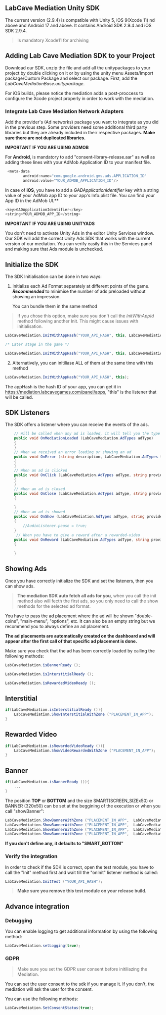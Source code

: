 
##  LabCave Mediation Unity SDK

The current version (2.9.4) is compatible with Unity 5, iOS 9(Xcode 11) nd above and Android 17 and above. It contains Android SDK 2.9.4 and iOS SDK 2.9.4. 

>Is mandatory Xcode11 for archiving

 ## Adding Lab Cave Mediation SDK to your Project

Download our SDK, unzip the file and add all the unitypackages to your project by double clicking on it or by using the unity menu Assets/Import package/Custom Package and select our package. First, add the *LabCaveMediationBase.unitypackage*.

	
For iOS builds, please notice the mediation adds a post-proccess to configure the Xcode project properly in order to work with the mediation.

### Integrate Lab Cave Mediation Network Adapters

 Add the provider's (Ad networks) package you want to integrate as you did in the previous step. Some providers need some additional third party libraries but they are already included in their respective packages. **Make sure there are not duplicated libraries.**

**IMPORTANT IF YOU ARE USING ADMOB**

For **Android**, is mandatory to add "consent-library-release.aar" as well as adding these lines with your AdMob Application ID to your manifest file.

````java
 <meta-data
        android:name="com.google.android.gms.ads.APPLICATION_ID"
        android:value="YOUR_ADMOB_APPLICATION_ID"/>
````

In case of **iOS**, you have to add a *GADApplicationIdentifier* key with a string value of your AdMob app ID to your app's Info.plist file. You can find your App ID in the AdMob UI.**

````java
<key>GADApplicationIdentifier</key>
<string>YOUR_ADMOB_APP_ID</string>
````

**IMPORTANT IF YOU ARE USING UNITYADS**

You don't need to activate Unity Ads in the editor Unity Services window. Our SDK will add the correct Unity Ads SDK that works with the current version of our mediation. You can verify easily this in the Services panel and making sure that Ads module is unchecked.

## Initialize the SDK

The SDK Initialisation can be done in two ways:

1. Initialize each Ad Format separately at different points of the game. ***Recommended*** to minimise the number of ads preloaded without showing an impression.

	You can bundle them in the same method

> If you chose this option, make sure you don't call the *InitWithAppId* method following another Init. This might cause issues with initialisation.

```cs
LabCaveMediation.InitWithAppHash("YOUR_API_HASH", this, LabCaveMediationAdFormats.INTERSTITIAL, LabCaveMediationAdFormats.BANNER)

/* Later stage in the game */

LabCaveMediation.InitWithAppHash("YOUR_API_HASH", this, LabCaveMediationAdFormats.REWARDED_VIDEO)
```

2. Alternatively, you can initiliase ALL of them at the same time with this method
```java
LabCaveMediation.InitWithAppHash("YOUR_API_HASH", this);
```
	
The appHash is the hash ID of your app, you can get it in https://mediation.labcavegames.com/panel/apps, "this" is the listener that will be called.


## SDK Listeners

The SDK offers a listener where you can receive the events of the ads.

```cs
    // Will be called when any ad is loaded, it will tell you the type LabCaveMediation.AdTypes.BANNER, LabCaveMediation.AdTypes.INSTERSTITIAL and LabCaveMediation.AdTypes.REWARDED_VIDEO
	public void OnMediationLoaded (LabCaveMediation.AdTypes adType)
	{
	}
	// When we received an error loading or showing an ad
	public void OnError (string description, LabCaveMediation.AdTypes type, string zoneId)
	{
	}
	// When an ad is clicked
	public void OnClick (LabCaveMediation.AdTypes adType, string provider, string zoneId)
	{
	}
	// When an ad is closed
	public void OnClose (LabCaveMediation.AdTypes adType, string provider, string zoneId)
	{
		
	}
	// When an ad is showed
	public void OnShow (LabCaveMediation.AdTypes adType, string provider, string zoneId)
	{
		//AudioListener.pause = true;
	}
	 // When you have to give a reward after a rewarded-video
	public void OnReward (LabCaveMediation.AdTypes adType, string provider, string zoneId)
	{
		
	}
```

## Showing Ads


Once you have correctly initialize the SDK and set the listeners, then you can show ads. 

>**The mediation SDK auto fetch all ads for you**, when you call the init method also will fecth the first ads, so you only need to call the show methods for the selected ad format.

You have to pass the ad placement where the ad will be shown "double-coins", "main-menu", "options", etc. It can also be an empty string but we recommend you to always define an ad placement. 

**The ad placements are automatically created on the dashboard and will appear after the first call of that specific ad placement is done.**

Make sure you check that the ad has been correctly loaded by calling the following methods:

```cs
LabCaveMediation.isBannerReady ();

LabCaveMediation.isInterstitialReady ();

LabCaveMediation.isRewardedVideoReady ();
```
## Interstitial
```cs
if(LabCaveMediation.isInterstitialReady ()){
	LabCaveMediation.ShowInterstitialWithZone ("PLACEMENT_IN_APP");
}
```
## Rewarded Video
```cs
if(LabCaveMediation.isRewardedVideoReady ()){
	LabCaveMediation.ShowVideoRewardedWithZone ("PLACEMENT_IN_APP");
}
```
## Banner
```cs
if(LabCaveMediation.isBannerReady ()){
	...
}
```

The position **TOP** or **BOTTOM** and the size SMART(SCREEN_SIZEx50) or BANNER (320x50) can be set at the beggining of the execution or when you call "showBanner":

```cs
LabCaveMediation.ShowBannerWithZone ("PLACEMENT_IN_APP",  LabCaveMediationBannerSettings.SMART_TOP);
LabCaveMediation.ShowBannerWithZone ("PLACEMENT_IN_APP",  LabCaveMediationBannerSettings.SMART_BOTOM);
LabCaveMediation.ShowBannerWithZone ("PLACEMENT_IN_APP",  LabCaveMediationBannerSettings.BANNER_TOP);
LabCaveMediation.ShowBannerWithZone ("PLACEMENT_IN_APP",  LabCaveMediationBannerSettings.BANNER_BOTTOM);

```
**If you don't define any, it defaults to "SMART_BOTTOM"**

### Verify the integration

In order to check if the SDK is correct, open the test module, you have to call the "Init" method first and wait till the "onInit" listener method is called:

```cs
LabCaveMediation.InitTest ("YOUR_API_HASH");
```
>**Make sure you remove this test module on your release build.**

## Advance integration

### Debugging

You can enable logging to get additional information by using the following method:

```java
LabCaveMediation.setLogging(true);
```

### GDPR

>Make sure you set the GDPR user consent before initiliazing the Mediation.

You can set the user consent to the sdk if you manage it. If you don't, the mediation will ask the user for the consent. 

You can use the following methods:

```java
LabCaveMediation.SetConsentStatus(true);
```
